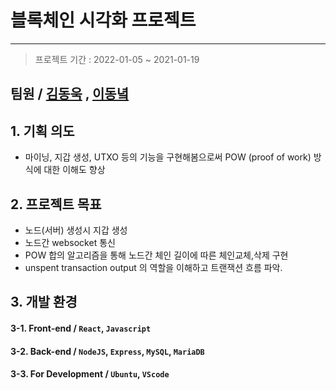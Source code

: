# 블록체인 시각화 프로젝트
---
> 프로젝트 기간 : 2022-01-05 ~ 2021-01-19

## 팀원 / [김동욱](https://github.com/pier101) , [이동녘](https://github.com/dongnycklee)
 
## 1. 기획 의도
 - 마이닝, 지갑 생성, UTXO 등의 기능을 구현해봄으로써 POW (proof of work) 방식에 대한 이해도 향상

## 2. 프로젝트 목표
 - 노드(서버) 생성시 지갑 생성
 - 노드간 websocket 통신
 - POW 합의 알고리즘을 통해 노드간 체인 길이에 따른 체인교체,삭제 구현
 - unspent transaction output 의 역할을 이해하고 트랜잭션 흐름 파악.

## 3. 개발 환경
  #### 3-1. Front-end / `React`, `Javascript`
  #### 3-2. Back-end / `NodeJS`, `Express`, `MySQL`, `MariaDB`
  #### 3-3. For Development / `Ubuntu`, `VScode`
